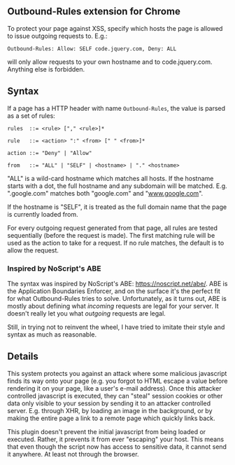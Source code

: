 ## Outbound-Rules extension for Chrome

To protect your page against XSS, specify which hosts the page is allowed to
issue outgoing requests to. E.g.:

```
Outbound-Rules: Allow: SELF code.jquery.com, Deny: ALL
```

will only allow requests to your own hostname and to code.jquery.com. Anything
else is forbidden.

## Syntax

If a page has a HTTP header with name `Outbound-Rules`, the value is parsed as a
set of rules:

```
rules  ::= <rule> ["," <rule>]*

rule   ::= <action> ":" <from> [" " <from>]*

action ::= "Deny" | "Allow"

from   ::= "ALL" | "SELF" | <hostname> | "." <hostname>
```

"ALL" is a wild-card hostname which matches all hosts. If the hostname starts
with a dot, the full hostname and any subdomain will be matched. E.g.
".google.com" matches both "google.com" and "www.google.com".

If the hostname is "SELF", it is treated as the full domain name that the page
is currently loaded from.

For every outgoing request generated from that page, all rules are tested
sequentially (before the request is made). The first matching rule will be used
as the action to take for a request. If no rule matches, the default is to allow
the request.

### Inspired by NoScript's ABE

The syntax was inspired by NoScript's ABE: https://noscript.net/abe/. ABE is the
Application Boundaries Enforcer, and on the surface it's the perfect fit for
what Outbound-Rules tries to solve. Unfortunately, as it turns out, ABE is
mostly about defining what _incoming_ requests are legal for your server. It
doesn't really let you what _outgoing_ requests are legal.

Still, in trying not to reinvent the wheel, I have tried to imitate their style
and syntax as much as reasonable.

## Details

This system protects you against an attack where some malicious javascript finds
its way onto your page (e.g. you forgot to HTML escape a value before rendering
it on your page, like a user's e-mail address). Once this attacker controlled
javascript is executed, they can "steal" session cookies or other data only
visible to your session by sending it to an attacker controlled server. E.g.
through XHR, by loading an image in the background, or by making the entire page
a link to a remote page which quickly links back.

This plugin doesn't prevent the initial javascript from being loaded or
executed. Rather, it prevents it from ever "escaping" your host. This means that
even though the script now has access to sensitive data, it cannot send it
anywhere. At least not through the browser.



